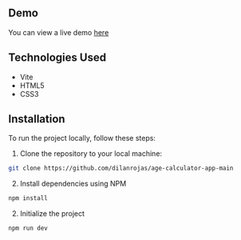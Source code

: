 ## Demo

You can view a live demo [here](https://faq-accordion-main.pages.dev/)

## Technologies Used

- Vite
- HTML5
- CSS3

## Installation

To run the project locally, follow these steps:

1. Clone the repository to your local machine:

```bash
git clone https://github.com/dilanrojas/age-calculator-app-main
```

2. Install dependencies using NPM

```bash
npm install
```

2. Initialize the project

```bash
npm run dev
```